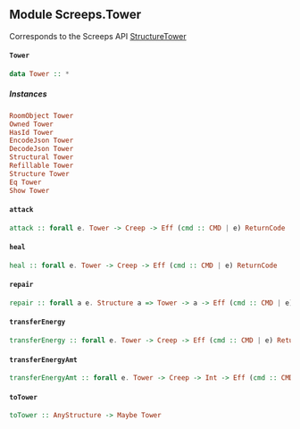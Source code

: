 ## Module Screeps.Tower

Corresponds to the Screeps API [StructureTower](http://support.screeps.com/hc/en-us/articles/208437105-StructureTower)

#### `Tower`

``` purescript
data Tower :: *
```

##### Instances
``` purescript
RoomObject Tower
Owned Tower
HasId Tower
EncodeJson Tower
DecodeJson Tower
Structural Tower
Refillable Tower
Structure Tower
Eq Tower
Show Tower
```

#### `attack`

``` purescript
attack :: forall e. Tower -> Creep -> Eff (cmd :: CMD | e) ReturnCode
```

#### `heal`

``` purescript
heal :: forall e. Tower -> Creep -> Eff (cmd :: CMD | e) ReturnCode
```

#### `repair`

``` purescript
repair :: forall a e. Structure a => Tower -> a -> Eff (cmd :: CMD | e) ReturnCode
```

#### `transferEnergy`

``` purescript
transferEnergy :: forall e. Tower -> Creep -> Eff (cmd :: CMD | e) ReturnCode
```

#### `transferEnergyAmt`

``` purescript
transferEnergyAmt :: forall e. Tower -> Creep -> Int -> Eff (cmd :: CMD | e) ReturnCode
```

#### `toTower`

``` purescript
toTower :: AnyStructure -> Maybe Tower
```


